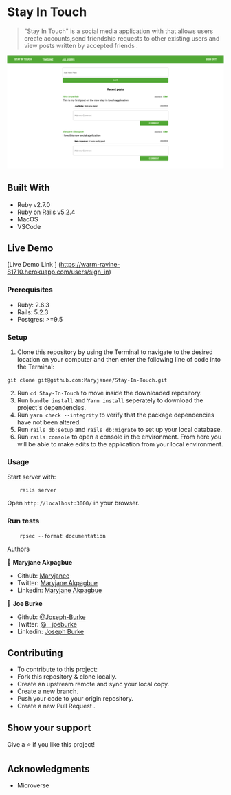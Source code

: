# Stay In Touch 

> "Stay In Touch" is a social media application with that allows users create accounts,send friendship requests to other existing users and view posts written by accepted friends .

![A screenshot of the the posts page](app/assets/images/stay-in-touch.png)

## Built With

- Ruby v2.7.0
- Ruby on Rails v5.2.4
- MacOS
- VSCode

## Live Demo

[Live Demo Link ] (https://warm-ravine-81710.herokuapp.com/users/sign_in)



### Prerequisites

- Ruby: 2.6.3
- Rails: 5.2.3
- Postgres: >=9.5



### Setup

1. Clone this repository by using the Terminal to navigate to the desired location on your computer and then enter the following line of code into the Terminal:
```
git clone git@github.com:Maryjanee/Stay-In-Touch.git
```
2. Run `cd Stay-In-Touch` to move inside the downloaded repository.
3. Run `bundle install` and `Yarn install` seperately to download the project's dependencies.
4. Run `yarn check --integrity` to verify that the package dependencies have not been altered.
4. Run `rails db:setup` and `rails db:migrate` to set up your local database.
5. Run `rails console` to open a console in the environment. From here you will be able to make edits to the application from your local environment.



### Usage

Start server with:

```
    rails server
```

Open `http://localhost:3000/` in your browser.

### Run tests

```
    rpsec --format documentation
```


 Authors

👤 **Maryjane Akpagbue**

- Github: [Maryjanee](https://github.com/Maryjanee)
- Twitter: [Maryjane Akpagbue](https://twitter.com/alfredmaryjane)
- Linkedin: [Maryjane Akpagbue](https://www.linkedin.com/in/maryjane-akpagbue)


👤 **Joe Burke**

- Github: [@Joseph-Burke](hhttps://github.com/Joseph-Burke)
- Twitter: [@__joeburke](https://twitter.com/__joeburke)
- Linkedin: [Joseph Burke](https://www.linkedin.com/in/--joeburke)


## Contributing

- To contribute to this project:
- Fork this repository & clone locally.
- Create an upstream remote and sync your local copy.
- Create a new branch.
- Push your code to your origin repository.
- Create a new Pull Request .


## Show your support

Give a ⭐️ if you like this project!

## Acknowledgments

- Microverse